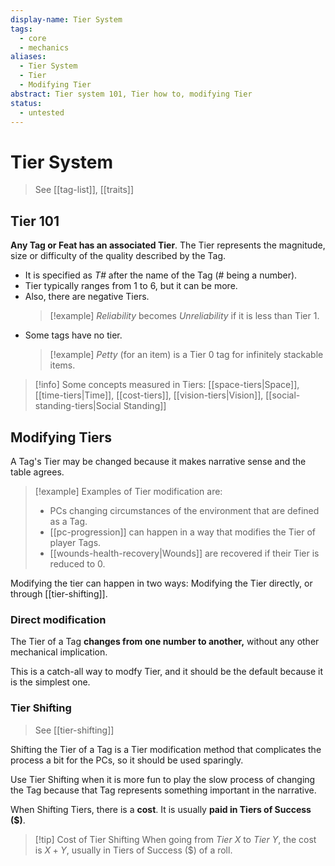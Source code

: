 ```yaml
---
display-name: Tier System
tags:
  - core
  - mechanics
aliases:
  - Tier System
  - Tier
  - Modifying Tier
abstract: Tier system 101, Tier how to, modifying Tier
status:
  - untested
---
```

# Tier System
> See [[tag-list]], [[traits]]

## Tier 101
**Any Tag or Feat has an associated Tier**. The Tier represents the magnitude, size or difficulty of the quality described by the Tag.
- It is specified as *T#* after the name of the Tag (# being a number).
- Tier typically ranges from 1 to 6, but it can be more.
- Also, there are negative Tiers.
  > [!example] 
  > *Reliability* becomes *Unreliability* if it is less than Tier 1.
- Some tags have no tier.
  > [!example]
  > *Petty* (for an item) is a Tier 0 tag for infinitely stackable items.

> [!info] Some concepts measured in Tiers:
> [[space-tiers|Space]], [[time-tiers|Time]], [[cost-tiers]], [[vision-tiers|Vision]], [[social-standing-tiers|Social Standing]]

## Modifying Tiers
A Tag's Tier may be changed because it makes narrative sense and the table agrees.
> [!example] Examples of Tier modification are:
> - PCs changing circumstances of the environment that are defined as a Tag.
> - [[pc-progression]] can happen in a way that modifies the Tier of player Tags.
> - [[wounds-health-recovery|Wounds]] are recovered if their Tier is reduced to 0.

Modifying the tier can happen in two ways: Modifying the Tier directly, or through [[tier-shifting]].
### Direct modification
The Tier of a Tag **changes from one number to another,** without any other mechanical implication.

This is a catch-all way to modfy Tier, and it should be the default because it is the simplest one.
### Tier Shifting
> See [[tier-shifting]]

Shifting the Tier of a Tag is a Tier modification method that complicates the process a bit for the PCs, so it should be used sparingly.

Use Tier Shifting when it is more fun to play the slow process of changing the Tag because that Tag represents something important in the narrative.

When Shifting Tiers, there is a **cost**. It is usually **paid in Tiers of Success ($)**.
> [!tip] Cost of Tier Shifting
> When going from *Tier X* to *Tier Y*, the cost is $X + Y$, usually in Tiers of Success ($) of a roll.